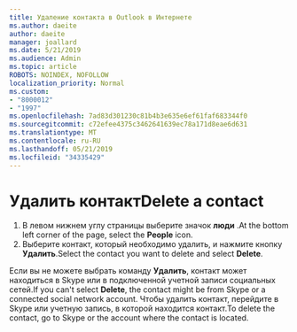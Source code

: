 ```yaml
---
title: Удаление контакта в Outlook в Интернете
ms.author: daeite
author: daeite
manager: joallard
ms.date: 5/21/2019
ms.audience: Admin
ms.topic: article
ROBOTS: NOINDEX, NOFOLLOW
localization_priority: Normal
ms.custom:
- "8000012"
- "1997"
ms.openlocfilehash: 7ad83d301230c81b4b3e635e6ef61faf683344f0
ms.sourcegitcommit: c72efee4375c3462641639ec78a171d8eae6d631
ms.translationtype: MT
ms.contentlocale: ru-RU
ms.lasthandoff: 05/21/2019
ms.locfileid: "34335429"
---
```

# <a name="delete-a-contact"></a><span data-ttu-id="11416-102">Удалить контакт</span><span class="sxs-lookup"><span data-stu-id="11416-102">Delete a contact</span></span>

1. <span data-ttu-id="11416-103">В левом нижнем углу страницы выберите значок **люди** .</span><span class="sxs-lookup"><span data-stu-id="11416-103">At the bottom left corner of the page, select the **People** icon.</span></span>
2. <span data-ttu-id="11416-104">Выберите контакт, который необходимо удалить, и нажмите кнопку **Удалить**.</span><span class="sxs-lookup"><span data-stu-id="11416-104">Select the contact you want to delete and select **Delete**.</span></span>

<span data-ttu-id="11416-105">Если вы не можете выбрать команду **Удалить**, контакт может находиться в Skype или в подключенной учетной записи социальных сетей.</span><span class="sxs-lookup"><span data-stu-id="11416-105">If you can't select **Delete**, the contact might be from Skype or a connected social network account.</span></span> <span data-ttu-id="11416-106">Чтобы удалить контакт, перейдите в Skype или учетную запись, в которой находится контакт.</span><span class="sxs-lookup"><span data-stu-id="11416-106">To delete the contact, go to Skype or the account where the contact is located.</span></span>